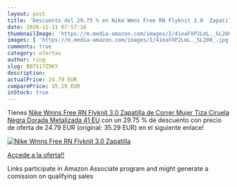 ```yaml
---
layout: post
title: 'Descuento del 29.75 % en Nike Wmns Free RN Flyknit 3.0  Zapatilla'
date: 2020-11-11 07:57:18
thumbnailImage: 'https://m.media-amazon.com/images/I/41eaFXP2LmL._SL200_.jpg'
images: [ 'https://m.media-amazon.com/images/I/41eaFXP2LmL._SL200_.jpg' ]
comments: true
category: ofertas
author: ring
slug: B07S17Z9KY
description:
actualPrice: 24.79 EUR
comparePrice: 35.29 EUR
inStock: true
---
```


Tienes [Nike Wmns Free RN Flyknit 3.0  Zapatilla de Correr Mujer  Tiza Ciruela Negra Dorada Metalizada  41 EU](https://www.amazon.es/dp/B07S17Z9KY/?tag=tolees-21) con un 29.75 % de descuento con precio de oferta de 24.79 EUR (original: 35.29 EUR) en el siguiente enlace!

[![Nike Wmns Free RN Flyknit 3.0  Zapatilla](https://m.media-amazon.com/images/I/41eaFXP2LmL._SL200_.jpg)](https://www.amazon.es/dp/B07S17Z9KY/?tag=tolees-21)

[Accede a la oferta!!](https://www.amazon.es/dp/B07S17Z9KY/?tag=tolees-21)

Links participate in Amazon Associate program and might generate a comission on qualifying sales


